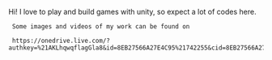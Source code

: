 Hi!
     I love to play and build games with unity, so expect a lot of codes here.
     
     Some images and videos of my work can be found on
     
     https://onedrive.live.com/?authkey=%21AKLhqwqflagGla8&id=8EB27566A27E4C95%21742255&cid=8EB27566A27E4C95
